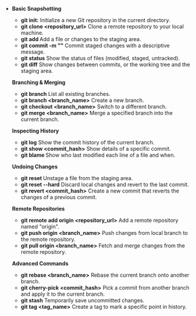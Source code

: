 - **Basic Snapshotting**

  - **git init:** Initialize a new Git repository in the current directory.
  - **git clone <repository_url>** Clone a remote repository to your local machine.
  - **git add <file>** Add a file or changes to the staging area.
  - **git commit -m "<message>"** Commit staged changes with a descriptive message.
  - **git status** Show the status of files (modified, staged, untracked).
  - **git diff** Show changes between commits, or the working tree and the staging area.

  **Branching & Merging**

  - **git branch** List all existing branches.
  - **git branch <branch_name>** Create a new branch.
  - **git checkout <branch_name>** Switch to a different branch.
  - **git merge <branch_name>** Merge a specified branch into the current branch.

  **Inspecting History**

  - **git log** Show the commit history of the current branch.
  - **git show <commit_hash>** Show details of a specific commit.
  - **git blame <file>** Show who last modified each line of a file and when.

  **Undoing Changes**

  - **git reset <file>** Unstage a file from the staging area.
  - **git reset --hard** Discard local changes and revert to the last commit.
  - **git revert <commit_hash>** Create a new commit that reverts the changes of a previous commit.

  **Remote Repositories**

  - **git remote add origin <repository_url>** Add a remote repository named "origin".
  - **git push origin <branch_name>** Push changes from local branch to the remote repository.
  - **git pull origin <branch_name>** Fetch and merge changes from the remote repository.

  **Advanced Commands**

  - **git rebase <branch_name>** Rebase the current branch onto another branch.
  - **git cherry-pick <commit_hash>** Pick a commit from another branch and apply it to the current branch.
  - **git stash** Temporarily save uncommitted changes.
  - **git tag <tag_name>** Create a tag to mark a specific point in history.